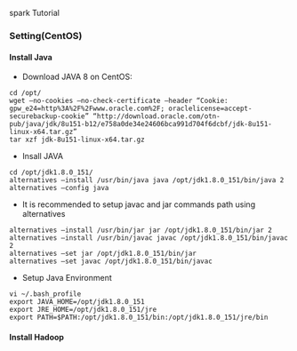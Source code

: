 spark Tutorial

### Setting(CentOS)

#### Install Java
  * Download JAVA 8 on CentOS:
  ```
  cd /opt/
wget –no-cookies –no-check-certificate –header “Cookie: gpw_e24=http%3A%2F%2Fwww.oracle.com%2F; oraclelicense=accept-securebackup-cookie” “http://download.oracle.com/otn-pub/java/jdk/8u151-b12/e758a0de34e24606bca991d704f6dcbf/jdk-8u151-linux-x64.tar.gz”
tar xzf jdk-8u151-linux-x64.tar.gz
  ```

 * Insall JAVA
 ```
 cd /opt/jdk1.8.0_151/
alternatives –install /usr/bin/java java /opt/jdk1.8.0_151/bin/java 2
alternatives –config java

 ```
 * It is recommended to setup javac and jar commands path using alternatives
 ```
 alternatives –install /usr/bin/jar jar /opt/jdk1.8.0_151/bin/jar 2
 alternatives –install /usr/bin/javac javac /opt/jdk1.8.0_151/bin/javac 2
 alternatives –set jar /opt/jdk1.8.0_151/bin/jar
 alternatives –set javac /opt/jdk1.8.0_151/bin/javac
 ```
 * Setup Java Environment
 ```
 vi ~/.bash_profile
 export JAVA_HOME=/opt/jdk1.8.0_151
 export JRE_HOME=/opt/jdk1.8.0_151/jre
 export PATH=$PATH:/opt/jdk1.8.0_151/bin:/opt/jdk1.8.0_151/jre/bin
 ```

 #### Install Hadoop
